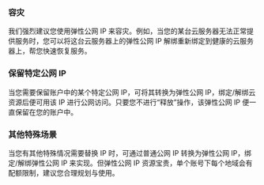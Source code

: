 ### 容灾
我们强烈建议您使用弹性公网 IP 来容灾。例如，当您的某台云服务器无法正常提供服务时，您可以将这台云服务器上的弹性公网 IP 解绑重新绑定到健康的云服务器上，帮您快速恢复服务。

### 保留特定公网 IP
当您需要保留账户中的某个特定公网 IP，可将其转换为弹性公网 IP，绑定/解绑云资源后便可用该 IP 进行公网访问。只要您不进行“释放”操作，该弹性公网 IP 便一直保留在您的账户中。

### 其他特殊场景
当您有其他特殊情况需要替换 IP 时，可通过普通公网 IP 转换为弹性公网 IP，绑定/解绑弹性公网 IP 来实现。但弹性公网 IP 资源宝贵，单个账号下每个地域会有配额限制，建议您合理规划与使用。
